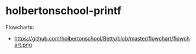 # holbertonschool-printf

Flowcharts:
- https://github.com/holbertonschool/Betty/blob/master/flowchart/flowchart.png